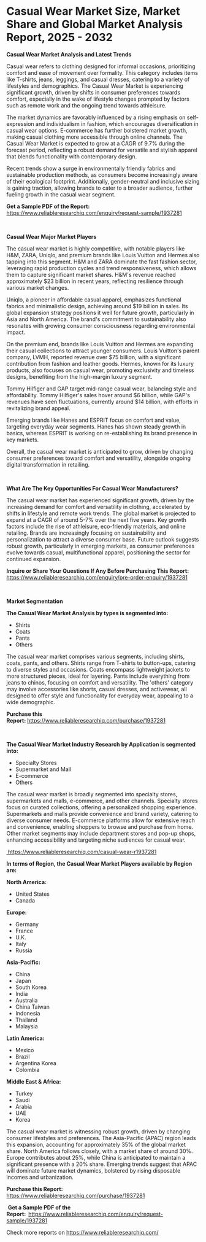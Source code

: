 <p><h1>Casual Wear Market Size, Market Share and Global Market Analysis Report, 2025 - 2032</h1></p><p><strong>Casual Wear Market Analysis and Latest Trends</strong></p>
<p><p>Casual wear refers to clothing designed for informal occasions, prioritizing comfort and ease of movement over formality. This category includes items like T-shirts, jeans, leggings, and casual dresses, catering to a variety of lifestyles and demographics. The Casual Wear Market is experiencing significant growth, driven by shifts in consumer preferences towards comfort, especially in the wake of lifestyle changes prompted by factors such as remote work and the ongoing trend towards athleisure.</p><p>The market dynamics are favorably influenced by a rising emphasis on self-expression and individualism in fashion, which encourages diversification in casual wear options. E-commerce has further bolstered market growth, making casual clothing more accessible through online channels. The Casual Wear Market is expected to grow at a CAGR of 9.7% during the forecast period, reflecting a robust demand for versatile and stylish apparel that blends functionality with contemporary design.</p><p>Recent trends show a surge in environmentally friendly fabrics and sustainable production methods, as consumers become increasingly aware of their ecological footprint. Additionally, gender-neutral and inclusive sizing is gaining traction, allowing brands to cater to a broader audience, further fueling growth in the casual wear segment.</p></p>
<p><strong>Get a Sample PDF of the Report:&nbsp;</strong> <a href="https://www.reliableresearchiq.com/enquiry/request-sample/1937281?utm_campaign=2265&utm_medium=2&utm_source=Github&utm_content=ia&utm_term=04042025&utm_id=casual-wear">https://www.reliableresearchiq.com/enquiry/request-sample/1937281</a></p>
<p>&nbsp;</p>
<p><strong>Casual Wear Major Market Players</strong></p>
<p><p>The casual wear market is highly competitive, with notable players like H&M, ZARA, Uniqlo, and premium brands like Louis Vuitton and Hermes also tapping into this segment. H&M and ZARA dominate the fast fashion sector, leveraging rapid production cycles and trend responsiveness, which allows them to capture significant market shares. H&M's revenue reached approximately $23 billion in recent years, reflecting resilience through various market changes.</p><p>Uniqlo, a pioneer in affordable casual apparel, emphasizes functional fabrics and minimalistic design, achieving around $19 billion in sales. Its global expansion strategy positions it well for future growth, particularly in Asia and North America. The brand's commitment to sustainability also resonates with growing consumer consciousness regarding environmental impact.</p><p>On the premium end, brands like Louis Vuitton and Hermes are expanding their casual collections to attract younger consumers. Louis Vuitton's parent company, LVMH, reported revenue over $75 billion, with a significant contribution from fashion and leather goods. Hermes, known for its luxury products, also focuses on casual wear, promoting exclusivity and timeless designs, benefiting from the high-margin luxury segment.</p><p>Tommy Hilfiger and GAP target mid-range casual wear, balancing style and affordability. Tommy Hilfiger's sales hover around $6 billion, while GAP's revenues have seen fluctuations, currently around $14 billion, with efforts in revitalizing brand appeal.</p><p>Emerging brands like Hanes and ESPRIT focus on comfort and value, targeting everyday wear segments. Hanes has shown steady growth in basics, whereas ESPRIT is working on re-establishing its brand presence in key markets.</p><p>Overall, the casual wear market is anticipated to grow, driven by changing consumer preferences toward comfort and versatility, alongside ongoing digital transformation in retailing.</p></p>
<p>&nbsp;</p>
<p><strong>What Are The Key Opportunities For Casual Wear Manufacturers?</strong></p>
<p><p>The casual wear market has experienced significant growth, driven by the increasing demand for comfort and versatility in clothing, accelerated by shifts in lifestyle and remote work trends. The global market is projected to expand at a CAGR of around 5-7% over the next five years. Key growth factors include the rise of athleisure, eco-friendly materials, and online retailing. Brands are increasingly focusing on sustainability and personalization to attract a diverse consumer base. Future outlook suggests robust growth, particularly in emerging markets, as consumer preferences evolve towards casual, multifunctional apparel, positioning the sector for continued expansion.</p></p>
<p><strong>Inquire or Share Your Questions If Any Before Purchasing This Report:</strong> <a href="https://www.reliableresearchiq.com/enquiry/pre-order-enquiry/1937281?utm_campaign=2265&utm_medium=2&utm_source=Github&utm_content=ia&utm_term=04042025&utm_id=casual-wear">https://www.reliableresearchiq.com/enquiry/pre-order-enquiry/1937281</a></p>
<p>&nbsp;</p>
<p><strong>Market Segmentation</strong></p>
<p><strong>The Casual Wear Market Analysis by types is segmented into:</strong></p>
<p><ul><li>Shirts</li><li>Coats</li><li>Pants</li><li>Others</li></ul></p>
<p><p>The casual wear market comprises various segments, including shirts, coats, pants, and others. Shirts range from T-shirts to button-ups, catering to diverse styles and occasions. Coats encompass lightweight jackets to more structured pieces, ideal for layering. Pants include everything from jeans to chinos, focusing on comfort and versatility. The 'others' category may involve accessories like shorts, casual dresses, and activewear, all designed to offer style and functionality for everyday wear, appealing to a wide demographic.</p></p>
<p><strong>Purchase this Report:&nbsp;</strong><a href="https://www.reliableresearchiq.com/purchase/1937281?utm_campaign=2265&utm_medium=2&utm_source=Github&utm_content=ia&utm_term=04042025&utm_id=casual-wear">https://www.reliableresearchiq.com/purchase/1937281</a></p>
<p>&nbsp;</p>
<p><strong>The Casual Wear Market Industry Research by Application is segmented into:</strong></p>
<p><ul><li>Specialty Stores</li><li>Supermarket and Mall</li><li>E-commerce</li><li>Others</li></ul></p>
<p><p>The casual wear market is broadly segmented into specialty stores, supermarkets and malls, e-commerce, and other channels. Specialty stores focus on curated collections, offering a personalized shopping experience. Supermarkets and malls provide convenience and brand variety, catering to diverse consumer needs. E-commerce platforms allow for extensive reach and convenience, enabling shoppers to browse and purchase from home. Other market segments may include department stores and pop-up shops, enhancing accessibility and targeting niche audiences for casual wear.</p></p>
<p><a href="https://www.reliableresearchiq.com/casual-wear-r1937281?utm_campaign=2265&utm_medium=2&utm_source=Github&utm_content=ia&utm_term=04042025&utm_id=casual-wear">&nbsp;https://www.reliableresearchiq.com/casual-wear-r1937281</a></p>
<p><strong>In terms of Region, the Casual Wear Market Players available by Region are:</strong></p>
<p>
    <p> <strong> North America: </strong>
        <ul>
            <li>United States</li>
            <li>Canada</li>
        </ul>
        </p> 
    <p> <strong> Europe: </strong>
        <ul>
            <li>Germany</li>
            <li>France</li>
            <li>U.K.</li>
            <li>Italy</li>
            <li>Russia</li>
        </ul>
        </p> 
    <p> <strong> Asia-Pacific: </strong>
        <ul>
            <li>China</li>
            <li>Japan</li>
            <li>South Korea</li>
            <li>India</li>
            <li>Australia</li>
            <li>China Taiwan</li>
            <li>Indonesia</li>
            <li>Thailand</li>
            <li>Malaysia</li>
        </ul>
        </p> 
    <p> <strong> Latin America: </strong>
        <ul>
            <li>Mexico</li>
            <li>Brazil</li>
            <li>Argentina Korea</li>
            <li>Colombia</li>
        </ul>
        </p> 
    <p> <strong> Middle East & Africa: </strong>
        <ul>
            <li>Turkey</li>
            <li>Saudi</li>
            <li>Arabia</li>
            <li>UAE</li>
            <li>Korea</li>
        </ul>
    </p>
    </p>
<p><p>The casual wear market is witnessing robust growth, driven by changing consumer lifestyles and preferences. The Asia-Pacific (APAC) region leads this expansion, accounting for approximately 35% of the global market share. North America follows closely, with a market share of around 30%. Europe contributes about 25%, while China is anticipated to maintain a significant presence with a 20% share. Emerging trends suggest that APAC will dominate future market dynamics, bolstered by rising disposable incomes and urbanization.</p></p>
<p><strong>Purchase this Report: </strong><a href="https://www.reliableresearchiq.com/purchase/1937281?utm_campaign=2265&utm_medium=2&utm_source=Github&utm_content=ia&utm_term=04042025&utm_id=casual-wear">https://www.reliableresearchiq.com/purchase/1937281</a></p>
<p>&nbsp;<strong>Get a Sample PDF of the Report:&nbsp;&nbsp;</strong><a href="https://www.reliableresearchiq.com/enquiry/request-sample/1937281?utm_campaign=2265&utm_medium=2&utm_source=Github&utm_content=ia&utm_term=04042025&utm_id=casual-wear">https://www.reliableresearchiq.com/enquiry/request-sample/1937281</a></p>
<p><strong></strong></p>
<p>Check more reports on <a href="https://www.reliableresearchiq.com/?utm_campaign=2265&utm_medium=2&utm_source=Github&utm_content=ia&utm_term=04042025&utm_id=casual-wear">https://www.reliableresearchiq.com/</a></p>